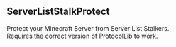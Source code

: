 

## ServerListStalkProtect
Protect your Minecraft Server from Server List Stalkers.
<br>
Requires the correct version of ProtocolLib to work.